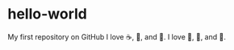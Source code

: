 # hello-world
My first repository on GitHub
I love :coffee:, :pizza:, and :dancer:.
I love :badminton:, :basketball:, and :football:.
